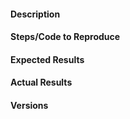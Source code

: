 <!--
Thanks for your interest in Plotly's Dash VTK Component!

Note that GitHub issues in this repo are reserved for bug reports and feature
requests. Implementation questions should be discussed in our
[Dash Community Forum](https://community.plotly.com/c/dash).

Before opening a new issue, please search through existing issues (including
closed issues) and the [Dash Community Forum](https://community.plotly.com/c/dash).

When reporting a bug, please include a reproducible example! We recommend using
the [latest version](https://github.com/plotly/dash-vtk/blob/master/CHANGELOG.md)
as this project is frequently updated. Issues can be browser-specific so
it's usually helpful to mention the browser and version that you are using.

-->

#### Description

#### Steps/Code to Reproduce
<!--
Example:
```python
import dash
import dash_vtk
from dash import html

app = dash.Dash(__name__)

app.layout = html.Div(
    style={"width": "100%", "height": "calc(100vh - 16px)"},
    children=dash_vtk.View([
        dash_vtk.GeometryRepresentation([
            dash_vtk.Algorithm(
                vtkClass="vtkConeSource",
                state={"resolution": 64, "capping": False},
            )
        ]),
    ]),
)

if __name__ == "__main__":
    app.run_server(debug=True)
```
If the code is too long, feel free to put it in a public gist and link
it in the issue: https://gist.github.com
-->

#### Expected Results
<!-- Please paste or describe the expected results.-->

#### Actual Results
<!-- Please paste or specifically describe the actual output or traceback. -->

#### Versions
<!--
Please run the following snippet and paste the output below:

from __future__ import print_function
import dash; print("Dash", dash.__version__)
import dash_html_components; print("Dash Core Components", dash_html_components.__version__)
import dash_core_components; print("Dash HTML Components", dash_core_components.__version__)
import dash_vtk; print("Dash VTK", dash_vtk.__version__)
-->


<!-- 
Thanks for taking the time to help up improve this component. Dash VTK 
would not be possible without awesome contributors like you!
 -->
